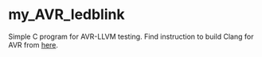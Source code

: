 # my_AVR_ledblink
Simple C program for AVR-LLVM testing.
 Find instruction to build Clang for AVR from [here](https://binaperanti-wordpress-com.translate.goog/2020/05/07/membina-clang-untuk-avr/?_x_tr_sl=ms&_x_tr_tl=en&_x_tr_hl=en&_x_tr_pto=wapp).
